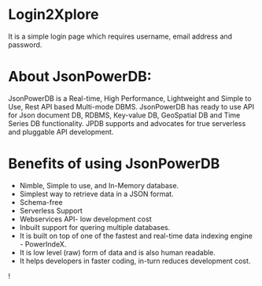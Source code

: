 # Login2Xplore
It is a simple login page which requires username, email address and password.
# About JsonPowerDB:
JsonPowerDB is a Real-time, High Performance, Lightweight and Simple to Use, Rest API based Multi-mode DBMS. JsonPowerDB has ready to use API for Json document DB, RDBMS, Key-value DB, GeoSpatial DB and Time Series DB functionality. JPDB supports and advocates for true serverless and pluggable API development.

# Benefits of using JsonPowerDB
- Nimble, Simple to use, and In-Memory database.
- Simplest way to retrieve data in a JSON format.
- Schema-free
- Serverless Support
- Webservices API- low development cost
- Inbuilt support for quering multiple databases.
- It is built on top of one of the fastest and real-time data indexing engine - PowerIndeX.
- It is low level (raw) form of data and is also human readable.
- It helps developers in faster coding, in-turn reduces development cost.

! 
